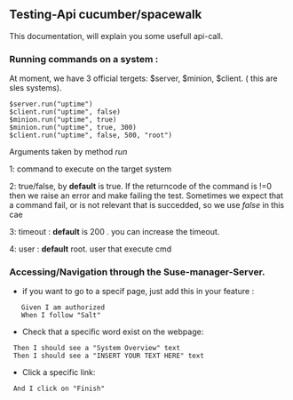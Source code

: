 ## Testing-Api cucumber/spacewalk

This documentation, will explain you some usefull api-call.

### Running commands on a system : 

At moment, we have 3 official tergets: $server, $minion, $client. ( this are sles systems).


```console
$server.run("uptime")
$client.run("uptime", false)
$minion.run("uptime", true)
$minion.run("uptime", true, 300)
$client.run("uptime", false, 500, "root")
```
Arguments taken by method *run*

1: command to execute on the target system

2: true/false, by **default** is true. If the returncode of the command is !=0 then we raise an error and make failing the test. 
   Sometimes we expect that a command fail, or is not relevant that is succedded, so we use *false* in this cae

3: timeout : **default** is 200 . you can increase the timeout.

4: user : **default** root. user that execute cmd

### Accessing/Navigation through the Suse-manager-Server.


* if you want to go to a specif page, just add this in your feature :

```
   Given I am authorized
   When I follow "Salt"
```

* Check that a specific word exist on the webpage:

```
 Then I should see a "System Overview" text
 Then I should see a "INSERT YOUR TEXT HERE" text
```

* Click a specific link:

```
 And I click on "Finish"
```
